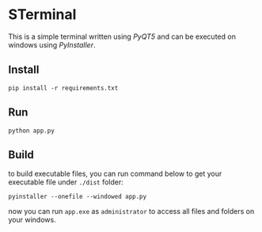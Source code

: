 # STerminal

This is a simple terminal written using *PyQT5* and can be executed on windows using *PyInstaller*.

## Install

    pip install -r requirements.txt

## Run 

    python app.py

## Build

to build executable files, you can run command below to get your executable file under `./dist` folder:

    pyinstaller --onefile --windowed app.py

now you can run `app.exe` as `administrator` to access all files and folders on your windows.